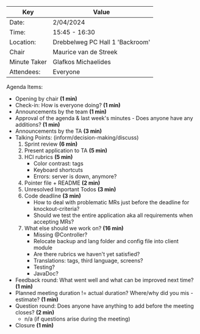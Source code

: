| Key          | Value                           |
|--------------|---------------------------------|
| Date:        | 2/04/2024                       |
| Time:        | 15:45 - 16:30                   |
| Location:    | Drebbelweg PC Hall 1 'Backroom' |
| Chair        | Maurice van de Streek           |
| Minute Taker | Glafkos Michaelides             |
| Attendees:   | Everyone                        |
Agenda Items:
- Opening by chair **(1 min)**
- Check-in: How is everyone doing? **(1 min)**
- Announcements by the team **(1 min)**
- Approval of the agenda & last week's minutes - Does anyone have any additions? **(1 min)**
- Announcements by the TA **(3 min)**
- Talking Points: (inform/decision-making/discuss)
  1. Sprint review **(6 min)**
  2. Present application to TA **(5 min)**
  3. HCI rubrics **(5 min)**
     - Color contrast: tags
     - Keyboard shortcuts
     - Errors: server is down, anymore?
  4. Pointer file + README **(2 min)**
  5. Unresolved Important Todos **(3 min)**
  6. Code deadline **(3 min)**
     - How to deal with problematic MRs just before the deadline for knockout-criteria?
     - Should we test the entire application aka all requirements when accepting MRs?
  7. What else should we work on? **(16 min)**
     - Missing @Controller?
     - Relocate backup and lang folder and config file into client module
     - Are there rubrics we haven't yet satisfied?
     - Translations: tags, third language, screens?
     - Testing?
     - JavaDoc?
- Feedback round: What went well and what can be improved next time? **(1 min)**
- Planned meeting duration != actual duration? Where/why did you mis -estimate? **(1 min)**
- Question round: Does anyone have anything to add before the meeting closes? **(2 min)**
    - n/a (if questions arise during the meeting)
- Closure **(1 min)**
